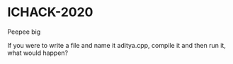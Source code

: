 # ICHACK-2020

Peepee big

If you were to write a file and name it aditya.cpp, 
compile it and then run it, what would happen? 
